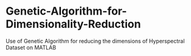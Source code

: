 # Genetic-Algorithm-for-Dimensionality-Reduction
Use of Genetic Algorithm for reducing the dimensions of Hyperspectral Dataset on MATLAB
